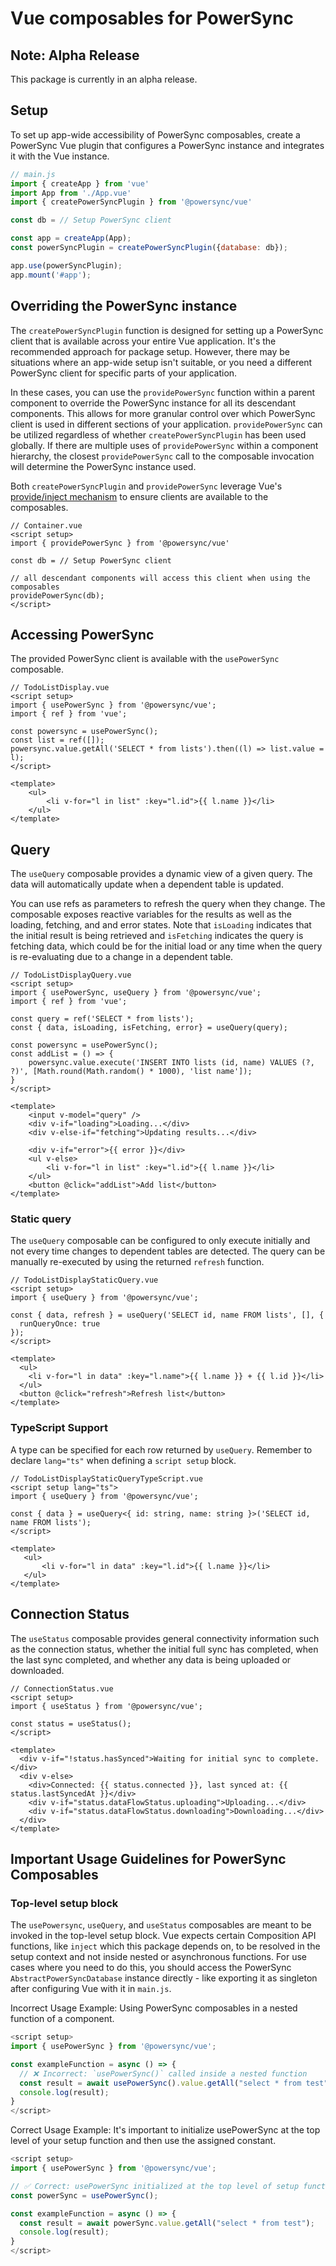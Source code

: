 # Vue composables for PowerSync

## Note: Alpha Release

This package is currently in an alpha release.

## Setup

To set up app-wide accessibility of PowerSync composables, create a PowerSync Vue plugin that configures a PowerSync instance and integrates it with the Vue instance.

```javascript
// main.js
import { createApp } from 'vue'
import App from './App.vue'
import { createPowerSyncPlugin } from '@powersync/vue'

const db = // Setup PowerSync client

const app = createApp(App);
const powerSyncPlugin = createPowerSyncPlugin({database: db});

app.use(powerSyncPlugin);
app.mount('#app');
```

## Overriding the PowerSync instance

The `createPowerSyncPlugin` function is designed for setting up a PowerSync client that is available across your entire Vue application. It's the recommended approach for package setup. However, there may be situations where an app-wide setup isn't suitable, or you need a different PowerSync client for specific parts of your application.

In these cases, you can use the `providePowerSync` function within a parent component to override the PowerSync instance for all its descendant components. This allows for more granular control over which PowerSync client is used in different sections of your application. `providePowerSync` can be utilized regardless of whether `createPowerSyncPlugin` has been used globally. If there are multiple uses of `providePowerSync` within a component hierarchy, the closest `providePowerSync` call to the composable invocation will determine the PowerSync instance used.

Both `createPowerSyncPlugin` and `providePowerSync` leverage Vue's [provide/inject mechanism](https://vuejs.org/guide/components/provide-inject) to ensure clients are available to the composables.

```Vue
// Container.vue
<script setup>
import { providePowerSync } from '@powersync/vue'

const db = // Setup PowerSync client

// all descendant components will access this client when using the composables
providePowerSync(db);
</script>
```

## Accessing PowerSync

The provided PowerSync client is available with the `usePowerSync` composable.

```Vue
// TodoListDisplay.vue
<script setup>
import { usePowerSync } from '@powersync/vue';
import { ref } from 'vue';

const powersync = usePowerSync();
const list = ref([]);
powersync.value.getAll('SELECT * from lists').then((l) => list.value = l);
</script>

<template>
    <ul>
        <li v-for="l in list" :key="l.id">{{ l.name }}</li>
    </ul>
</template>
```

## Query

The `useQuery` composable provides a dynamic view of a given query. The data will automatically update when a dependent table is updated.

You can use refs as parameters to refresh the query when they change. The composable exposes reactive variables for the results as well as the loading, fetching, and and error states. Note that `isLoading` indicates that the initial result is being retrieved and `isFetching` indicates the query is fetching data, which could be for the initial load or any time when the query is re-evaluating due to a change in a dependent table.

```Vue
// TodoListDisplayQuery.vue
<script setup>
import { usePowerSync, useQuery } from '@powersync/vue';
import { ref } from 'vue';

const query = ref('SELECT * from lists');
const { data, isLoading, isFetching, error} = useQuery(query);

const powersync = usePowerSync();
const addList = () => {
    powersync.value.execute('INSERT INTO lists (id, name) VALUES (?, ?)', [Math.round(Math.random() * 1000), 'list name']);
}
</script>

<template>
    <input v-model="query" />
    <div v-if="loading">Loading...</div>
    <div v-else-if="fetching">Updating results...</div>

    <div v-if="error">{{ error }}</div>
    <ul v-else>
        <li v-for="l in list" :key="l.id">{{ l.name }}</li>
    </ul>
    <button @click="addList">Add list</button>
</template>
```

### Static query

The `useQuery` composable can be configured to only execute initially and not every time changes to dependent tables are detected. The query can be manually re-executed by using the returned `refresh` function.

```Vue
// TodoListDisplayStaticQuery.vue
<script setup>
import { useQuery } from '@powersync/vue';

const { data, refresh } = useQuery('SELECT id, name FROM lists', [], {
  runQueryOnce: true
});
</script>

<template>
  <ul>
    <li v-for="l in data" :key="l.name">{{ l.name }} + {{ l.id }}</li>
  </ul>
  <button @click="refresh">Refresh list</button>
</template>

```

### TypeScript Support

A type can be specified for each row returned by `useQuery`. Remember to declare `lang="ts"` when defining a `script setup` block.

```Vue
// TodoListDisplayStaticQueryTypeScript.vue
<script setup lang="ts">
import { useQuery } from '@powersync/vue';

const { data } = useQuery<{ id: string, name: string }>('SELECT id, name FROM lists');
</script>

<template>
   <ul>
       <li v-for="l in data" :key="l.id">{{ l.name }}</li>
   </ul>
</template>
```

## Connection Status

The `useStatus` composable provides general connectivity information such as the connection status, whether the initial full sync has completed, when the last sync completed, and whether any data is being uploaded or downloaded.

```Vue
// ConnectionStatus.vue
<script setup>
import { useStatus } from '@powersync/vue';

const status = useStatus();
</script>

<template>
  <div v-if="!status.hasSynced">Waiting for initial sync to complete.</div>
  <div v-else>
    <div>Connected: {{ status.connected }}, last synced at: {{ status.lastSyncedAt }}</div>
    <div v-if="status.dataFlowStatus.uploading">Uploading...</div>
    <div v-if="status.dataFlowStatus.downloading">Downloading...</div>
  </div>
</template>
```

## Important Usage Guidelines for PowerSync Composables

### Top-level setup block

The `usePowersync`, `useQuery`, and `useStatus` composables are meant to be invoked in the top-level setup block. Vue expects certain Composition API functions, like `inject` which this package depends on, to be resolved in the setup context and not inside nested or asynchronous functions. For use cases where you need to do this, you should access the PowerSync `AbstractPowerSyncDatabase` instance directly - like exporting it as singleton after configuring Vue with it in `main.js`.

Incorrect Usage Example:
Using PowerSync composables in a nested function of a component.

```javascript
<script setup>
import { usePowerSync } from '@powersync/vue';

const exampleFunction = async () => {
  // ❌ Incorrect: `usePowerSync()` called inside a nested function
  const result = await usePowerSync().value.getAll("select * from test");
  console.log(result);
}
</script>
```

Correct Usage Example:
It's important to initialize usePowerSync at the top level of your setup function and then use the assigned constant.

```javascript
<script setup>
import { usePowerSync } from '@powersync/vue';

// ✅ Correct: usePowerSync initialized at the top level of setup function and used as a variable.
const powerSync = usePowerSync();

const exampleFunction = async () => {
  const result = await powerSync.value.getAll("select * from test");
  console.log(result);
}
</script>
```
